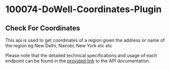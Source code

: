 # 100074-DoWell-Coordinates-Plugin
## Check For Coordinates
This api is used to get coordinates of a region given the address or name of the region eg  New Delhi, Nairobi, New York etc etc

Please note that the detailed technical specifications and usage of each endpoint can be found in the [provided link](https://documenter.getpostman.com/view/25619963/2s93sdaCaB) to the API documentation.

